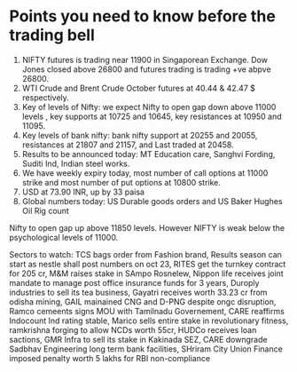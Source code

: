 # Points you need to know before the trading bell
1. NIFTY futures is trading near 11900 in Singaporean Exchange. Dow Jones closed above 26800 and futures trading is trading +ve abpve 26800.
2. WTI Crude and Brent Crude October futures at 40.44 & 42.47 $ respectively. 
3. Key of levels of Nifty: we expect Nifty to open gap down above 11000 levels  , key supports at 10725 and 10645, key resistances at 10950 and 11095.
4. Key levels of bank nifty: bank nifty support at 20255 and 20055, resistances at 21807 and 21157, and Last traded at 20458.
5. Results to be announced today: MT Education care, Sanghvi Fording, Suditi Ind, Indian steel works.
6. We have weekly expiry today, most number of call options at 11000 strike and most number of put options at 10800 strike.
7. USD at 73.90 INR, up by 33 paisa
9. Global numbers today: US Durable goods orders and US Baker Hughes Oil Rig count

Nifty to open gap up above 11850 levels. However NIFTY is weak below the psychological levels of 11000. 

Sectors to watch: TCS bags order from Fashion brand, Results season can start as nestle shall post numbers on oct 23, RITES get the turnkey contract for 205 cr, M&M raises stake in SAmpo Rosnelew, Nippon life receives joint mandate to manage post office insurance funds for 3 years, Duroply industries to sell its tea business, Gayatri receives worth 33.23 cr from odisha mining, GAIL mainained CNG and D-PNG despite ongc disruption, Ramco cemeents signs MOU with Tamilnadu Governement, CARE reaffirms Indocount Ind rating stable, Marico sells entire stake in revolutionary fitness, ramkrishna forging to allow NCDs worth 55cr, HUDCo receives loan sactions, GMR Infra to sell its stake in Kakinada SEZ, CARE downgrade Sadbhav Engineering long term bank facilities, SHriram City Union Finance imposed penalty worth 5 lakhs for RBI non-compliance 
